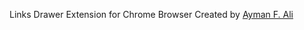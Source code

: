 Links Drawer Extension for Chrome Browser Created by <a href='https://github.com/AymanAli00/'>Ayman F. Ali</a>
